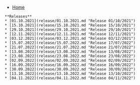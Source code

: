 <!-- docs/_sidebar.md -->

* [Home](/)
<!--* [Guide](guide.md "The greatest guide in the world")-->

	**Releases**
	* [01.10.2021](release/01.10.2021.md "Release 01/10/2021")
	* [15.10.2021](release/15.10.2021.md "Release 15/10/2021")
	* [29.10.2021](release/29.10.2021.md "Release 29/10/2021")
	* [12.11.2021](release/12.11.2021.md "Release 12/11/2021")
	* [03.12.2021](release/03.12.2021.md "Release 03/12/2021")
	* [15.07.2022](release/15.07.2022.md "Release 17/07/2022")
	* [21.07.2022](release/21.07.2022.md "Release 21/07/2022")
	* [13.08.2022](release/13.08.2022.md "Release 13/08/2022")
	* [23.08.2022](release/23.08.2022.md "Release 23/08/2022")
	* [02.09.2022](release/02.09.2022.md "Release 02/09/2022")
	* [16.09.2022](release/16.09.2022.md "Release 16/09/2022")
	* [30.09.2022](release/30.09.2022.md "Release 30/09/2022")
	* [13.10.2022](release/13.10.2022.md "Release 13/10/2022")
	* [04.11.2022](release/04.11.2022.md "Release 04/11/2022")